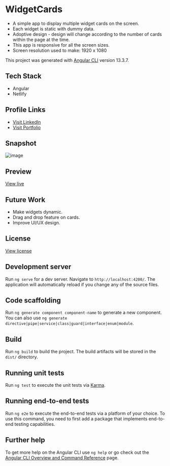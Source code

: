 # WidgetCards

* A simple app to display multiple widget cards on the screen.
* Each widget is static with dummy data.
* Adoptive design - design will change according to the number of cards within the page at the time.
* This app is responsive for all the screen sizes.
* Screen resolution used to make: 1920 x 1080

This project was generated with [Angular CLI](https://github.com/angular/angular-cli) version 13.3.7.

## Tech Stack

* Angular
* Netlify

## Profile Links

* [Visit LinkedIn](https://www.linkedin.com/in/gautam-balamurali)
* [Visit Portfolio](https://gautam-balamurali.netlify.app)

## Snapshot

![image](https://user-images.githubusercontent.com/27736288/213280383-c093e5d8-cf5c-42cd-be71-83db101e1fc2.png)

## Preview

[View live](https://widget-cards-gautam-balamurali.netlify.app/widgets)

## Future Work

* Make widgets dynamic.
* Drag and drop feature on cards.
* Improve UI/UX design.

## License

[View license](https://github.com/gautam-balamurali/widget-cards/blob/master/LICENSE.md)

## Development server

Run `ng serve` for a dev server. Navigate to `http://localhost:4200/`. The application will automatically reload if you change any of the source files.

## Code scaffolding

Run `ng generate component component-name` to generate a new component. You can also use `ng generate directive|pipe|service|class|guard|interface|enum|module`.

## Build

Run `ng build` to build the project. The build artifacts will be stored in the `dist/` directory.

## Running unit tests

Run `ng test` to execute the unit tests via [Karma](https://karma-runner.github.io).

## Running end-to-end tests

Run `ng e2e` to execute the end-to-end tests via a platform of your choice. To use this command, you need to first add a package that implements end-to-end testing capabilities.

## Further help

To get more help on the Angular CLI use `ng help` or go check out the [Angular CLI Overview and Command Reference](https://angular.io/cli) page.
